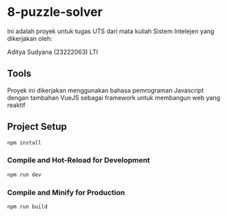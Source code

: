 # 8-puzzle-solver

Ini adalah proyek untuk tugas UTS dari mata kuliah Sistem Intelejen yang dikerjakan oleh:

Aditya Sudyana (23222063) LTI

## Tools

Proyek ini dikerjakan menggunakan bahasa pemrograman Javascript dengan tambahan VueJS sebagai framework untuk membangun web yang reaktif

## Project Setup

```sh
npm install
```

### Compile and Hot-Reload for Development

```sh
npm run dev
```

### Compile and Minify for Production

```sh
npm run build
```
